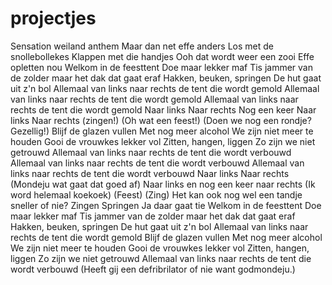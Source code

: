 # projectjes

Sensation weiland anthem
Maar dan net effe anders
Los met de snollebollekes
Klappen met die handjes
Ooh dat wordt weer een zooi
Effe opletten nou
Welkom in de feesttent
Doe maar lekker maf
Tis jammer van de zolder maar het dak dat gaat eraf
Hakken, beuken, springen
De hut gaat uit z'n bol
Allemaal van links naar rechts de tent die wordt gemold
Allemaal van links naar rechts de tent die wordt gemold
Allemaal van links naar rechts de tent die wordt gemold
Naar links
Naar rechts
Nog een keer
Naar links
Naar rechts
(zingen!)
(Oh wat een feest!)
(Doen we nog een rondje? Gezellig!)
Blijf de glazen vullen
Met nog meer alcohol
We zijn niet meer te houden
Gooi de vrouwkes lekker vol
Zitten, hangen, liggen
Zo zijn we niet getrouwd
Allemaal van links naar rechts de tent die wordt verbouwd
Allemaal van links naar rechts de tent die wordt verbouwd
Allemaal van links naar rechts de tent die wordt verbouwd
Naar links
Naar rechts
(Mondeju wat gaat dat goed af)
Naar links
en nog een keer naar rechts
(Ik word helemaal koekoek)
(Feest)
(Zing)
Het kan ook nog wel een tandje sneller of nie?
Zingen
Springen
Ja daar gaat tie
Welkom in de feesttent
Doe maar lekker maf
Tis jammer van de zolder maar het dak dat gaat eraf
Hakken, beuken, springen
De hut gaat uit z'n bol
Allemaal van links naar rechts de tent die wordt gemold
Blijf de glazen vullen
Met nog meer alcohol
We zijn niet meer te houden
Gooi de vrouwkes lekker vol
Zitten, hangen, liggen
Zo zijn we niet getrouwd
Allemaal van links naar rechts de tent die wordt verbouwd
(Heeft gij een defribrilator of nie want godmondeju.)
